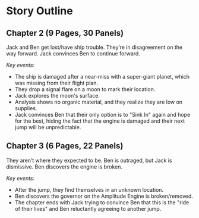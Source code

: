 # Story Outline

## Chapter 2 (9 Pages, 30 Panels)
Jack and Ben get lost/have ship trouble. They’re in disagreement on the way forward. Jack convinces Ben to continue forward.

*Key events:*
*   The ship is damaged after a near-miss with a super-giant planet, which was missing from their flight plan.
*   They drop a signal flare on a moon to mark their location.
*   Jack explores the moon's surface.
*   Analysis shows no organic material, and they realize they are low on supplies.
*   Jack convinces Ben that their only option is to "Sink In" again and hope for the best, hiding the fact that the engine is damaged and their next jump will be unpredictable.

## Chapter 3 (6 Pages, 22 Panels)
They aren’t where they expected to be. Ben is outraged, but Jack is dismissive. Ben discovers the engine is broken.

*Key events:*
*   After the jump, they find themselves in an unknown location.
*   Ben discovers the governor on the Amplitude Engine is broken/removed.
*   The chapter ends with Jack trying to convince Ben that this is the "ride of their lives" and Ben reluctantly agreeing to another jump.

